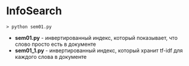 # InfoSearch


```
> python sem01.py
```

* **sem01.py** - инвертированный индекс, который показывает, что слово просто есть в документе
* **sem01_1.py** - инвертированный индекс, который хранит tf-idf для каждого слова в документе
